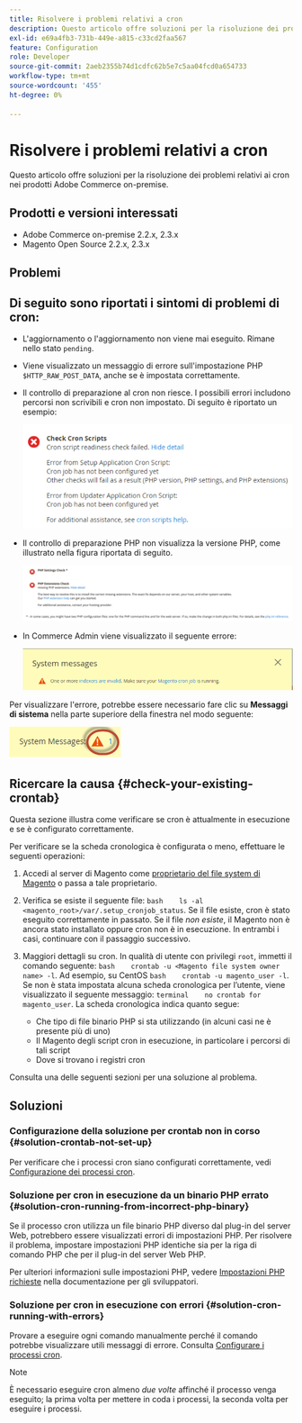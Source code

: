 ```yaml
---
title: Risolvere i problemi relativi a cron
description: Questo articolo offre soluzioni per la risoluzione dei problemi relativi ai cron nei prodotti Adobe Commerce on-premise.
exl-id: e69a4fb3-731b-449e-a815-c33cd2faa567
feature: Configuration
role: Developer
source-git-commit: 2aeb2355b74d1cdfc62b5e7c5aa04fcd0a654733
workflow-type: tm+mt
source-wordcount: '455'
ht-degree: 0%

---
```


# Risolvere i problemi relativi a cron

Questo articolo offre soluzioni per la risoluzione dei problemi relativi ai cron nei prodotti Adobe Commerce on-premise.

## Prodotti e versioni interessati

* Adobe Commerce on-premise 2.2.x, 2.3.x
* Magento Open Source 2.2.x, 2.3.x

## Problemi

## Di seguito sono riportati i sintomi di problemi di cron:

* L&#39;aggiornamento o l&#39;aggiornamento non viene mai eseguito. Rimane nello stato `pending`.
* Viene visualizzato un messaggio di errore sull&#39;impostazione PHP `$HTTP_RAW_POST_DATA`, anche se è impostata correttamente.
* Il controllo di preparazione al cron non riesce. I possibili errori includono percorsi non scrivibili e cron non impostato. Di seguito è riportato un esempio:

  ![upgr-tshoot-no-cron2.png](assets/upgr-tshoot-no-cron2.png)

* Il controllo di preparazione PHP non visualizza la versione PHP, come illustrato nella figura riportata di seguito.

  ![Screen_Shot_2019-08-29_at_1.36.08_PM.png](assets/Screen_Shot_2019-08-29_at_1.36.08_PM.png)

* In Commerce Admin viene visualizzato il seguente errore:

  ![compman-cron-not-running.png](assets/compman-cron-not-running.png)

Per visualizzare l&#39;errore, potrebbe essere necessario fare clic su **Messaggi di sistema** nella parte superiore della finestra nel modo seguente:

![compman_sys-messages.png](assets/compman_sys-messages.png)

## Ricercare la causa {#check-your-existing-crontab}

Questa sezione illustra come verificare se cron è attualmente in esecuzione e se è configurato correttamente.

Per verificare se la scheda cronologica è configurata o meno, effettuare le seguenti operazioni:

1. Accedi al server di Magento come [proprietario del file system di Magento](https://experienceleague.adobe.com/it/docs/commerce-operations/installation-guide/prerequisites/file-system/overview) o passa a tale proprietario.
1. Verifica se esiste il seguente file:    `bash    ls -al <magento_root>/var/.setup_cronjob_status`. Se il file esiste, cron è stato eseguito correttamente in passato. Se il file *non esiste*, il Magento non è ancora stato installato oppure cron non è in esecuzione. In entrambi i casi, continuare con il passaggio successivo.
1. Maggiori dettagli su cron. In qualità di utente con privilegi `root`, immetti il comando seguente:    `bash    crontab -u <Magento file system owner name> -l`. Ad esempio, su CentOS `bash    crontab -u magento_user -l`.  Se non è stata impostata alcuna scheda cronologica per l’utente, viene visualizzato il seguente messaggio:    `terminal    no crontab for magento_user`. La scheda cronologica indica quanto segue:

   * Che tipo di file binario PHP si sta utilizzando (in alcuni casi ne è presente più di uno)
   * Il Magento degli script cron in esecuzione, in particolare i percorsi di tali script
   * Dove si trovano i registri cron

Consulta una delle seguenti sezioni per una soluzione al problema.

## Soluzioni

### Configurazione della soluzione per crontab non in corso {#solution-crontab-not-set-up}

Per verificare che i processi cron siano configurati correttamente, vedi [Configurazione dei processi cron](https://experienceleague.adobe.com/it/docs/commerce-operations/installation-guide/next-steps/configuration).

### Soluzione per cron in esecuzione da un binario PHP errato {#solution-cron-running-from-incorrect-php-binary}

Se il processo cron utilizza un file binario PHP diverso dal plug-in del server Web, potrebbero essere visualizzati errori di impostazioni PHP. Per risolvere il problema, impostare impostazioni PHP identiche sia per la riga di comando PHP che per il plug-in del server Web PHP.

Per ulteriori informazioni sulle impostazioni PHP, vedere [Impostazioni PHP richieste](https://experienceleague.adobe.com/it/docs/commerce-operations/installation-guide/prerequisites/php-settings) nella documentazione per gli sviluppatori.

### Soluzione per cron in esecuzione con errori {#solution-cron-running-with-errors}

Provare a eseguire ogni comando manualmente perché il comando potrebbe visualizzare utili messaggi di errore. Consulta [Configurare i processi cron](https://experienceleague.adobe.com/it/docs/commerce-operations/installation-guide/next-steps/configuration).

>[!NOTE]
>
>È necessario eseguire cron almeno *due volte* affinché il processo venga eseguito; la prima volta per mettere in coda i processi, la seconda volta per eseguire i processi.
